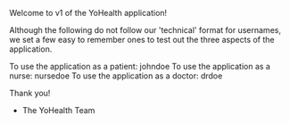 Welcome to v1 of the YoHealth application!

Although the following do not follow our 'technical' format for usernames, we set a few easy to remember ones to test out the three aspects of the application.

To use the application as a patient: johndoe
To use the application as a nurse: nursedoe
To use the application as a doctor: drdoe

Thank you!
- The YoHealth Team
